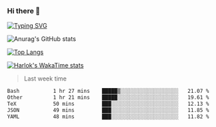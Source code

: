 ### Hi there 👋

<!--
**wray-le/wray-lee* is a ✨ _special_ ✨ repository because its `README.md` (this file) appears on your GitHub profile.

Here are some ideas to get you started:

- 🔭 I’m currently working on ...
- 🌱 I’m currently learning ...
- 👯 I’m looking to collaborate on ...
- 🤔 I’m looking for help with ...
- 💬 Ask me about ...
- 📫 How to reach me: ...
- 😄 Pronouns: ...
- ⚡ Fun fact: ...
-->
[![Typing SVG](https://readme-typing-svg.herokuapp.com?color=91BEF0&vCenter=true&lines=This+is+Wray's+profile;A+noob+developer)](https://git.io/typing-svg)


![Anurag's GitHub stats](https://github-readme-stats.vercel.app/api?username=wray-lee&show_icons=true&theme=tokyonight)


[![Top Langs](https://github-readme-stats.vercel.app/api/top-langs/?username=wray-lee&exclude_repo=wray-lee.github.io,wray-lee&layout=donut)](https://github.com/anuraghazra/github-readme-stats)


[![Harlok's WakaTime stats](https://github-readme-stats.vercel.app/api/wakatime?username=wray)](https://github.com/anuraghazra/github-readme-stats)

> Last week time

<!--START_SECTION:waka-->

```txt
Bash           1 hr 27 mins    █████▒░░░░░░░░░░░░░░░░░░░   21.07 %
Other          1 hr 21 mins    █████░░░░░░░░░░░░░░░░░░░░   19.61 %
TeX            50 mins         ███░░░░░░░░░░░░░░░░░░░░░░   12.13 %
JSON           49 mins         ███░░░░░░░░░░░░░░░░░░░░░░   11.85 %
YAML           48 mins         ███░░░░░░░░░░░░░░░░░░░░░░   11.82 %
```

<!--END_SECTION:waka-->

